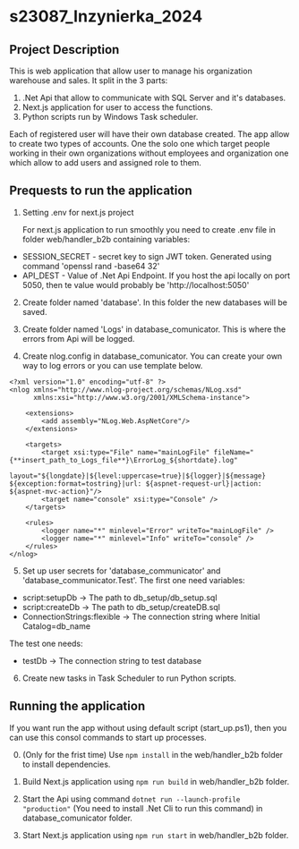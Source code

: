 # s23087_Inzynierka_2024

## Project Description
This is web application that allow user to manage his organization warehouse and sales. It split in the 3 parts:

1. .Net Api that allow to communicate with SQL Server and it's databases.
2. Next.js application for user to access the functions.
3. Python scripts run by Windows Task scheduler.

Each of registered user will have their own database created. The app allow to create two types of accounts. One the solo one which target people working in their own organizations without employees and organization one which allow to add users and assigned role to them.

## Prequests to run the application

1. Setting .env for next.js project

	For next.js application to run smoothly you need to create .env file in folder web/handler_b2b containing variables:

<ul>
    <li>SESSION_SECRET - secret key to sign JWT token. Generated using command 'openssl rand -base64 32'</li>
    <li>API_DEST - Value of .Net Api Endpoint. If you host the api locally on port 5050, then te value would probably be 'http://localhost:5050'</li>
</ul>

2. Create folder named 'database'. In this folder the new databases will be saved.

3. Create folder named 'Logs' in database_comunicator. This is where the errors from Api will be logged.

4. Create nlog.config in database_comunicator. You can create your own way to log errors or you can use template below.

```
<?xml version="1.0" encoding="utf-8" ?>
<nlog xmlns="http://www.nlog-project.org/schemas/NLog.xsd"
      xmlns:xsi="http://www.w3.org/2001/XMLSchema-instance">

	<extensions>
		<add assembly="NLog.Web.AspNetCore"/>
	</extensions>

	<targets>
		<target xsi:type="File" name="mainLogFile" fileName="{**insert_path_to_Logs_file**}\ErrorLog_${shortdate}.log" 
				layout="${longdate}|${level:uppercase=true}|${logger}|${message} ${exception:format=tostring}|url: ${aspnet-request-url}|action: ${aspnet-mvc-action}"/>
		<target name="console" xsi:type="Console" />
	</targets>

	<rules>
		<logger name="*" minlevel="Error" writeTo="mainLogFile" />
		<logger name="*" minlevel="Info" writeTo="console" />
	</rules>
</nlog>
```

5. Set up user secrets for 'database_communicator' and 'database_communicator.Test'. The first one need variables:

<ul>
<li>script:setupDb -> The path to db_setup/db_setup.sql</li>
<li>script:createDb -> The path to db_setup/createDB.sql</li>
<li>ConnectionStrings:flexible -> The connection string where Initial Catalog=db_name</li>
</ul>

The test one needs:

<ul>
<li>testDb -> The connection string to test database</li>
</ul>

6. Create new tasks in Task Scheduler to run Python scripts.

## Running the application

If you want run the app without using default script (start_up.ps1), then you can use this consol commands to start up processes.

0. (Only for the frist time) Use ```npm install``` in the web/handler_b2b folder to install dependencies.

1. Build Next.js application using ```npm run build``` in web/handler_b2b folder.

2. Start the Api using command ```dotnet run --launch-profile "production"``` (You need to install .Net Cli to run this command) in database_comunicator folder.

3. Start Next.js application using ```npm run start``` in web/handler_b2b folder.